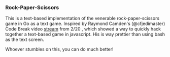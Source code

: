 ### Rock-Paper-Scissors

This is a text-based implementation of the venerable rock-paper-scissors game in Go as a text game. Inspired by Raymond Camden's (@cfjedimaster) Code Break video [stream](https://cfe.dev/talkshows/codebreak-02202024/) from 2/20 , which showed a way to quickly hack together a text-based game in javascript. His is way prettier than using bash as the text screen.

Whoever stumbles on this, you can do much better!